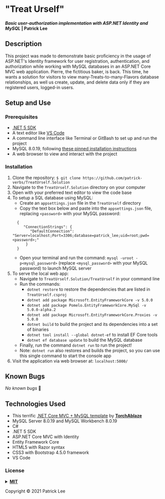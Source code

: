 # "Treat Urself"

#### _Basic user-authorization implementation with ASP.NET Identity and MySQL_ | Patrick Lee

## Description

This project was made to demonstrate basic proficiency in the usage of ASP.NET's Identity framework for user registration, authentication, and authorization while working with MySQL databases in an ASP.NET Core MVC web application. Pierre, the fictitious baker, is back. This time, he wants a solution for visitors to view many-Treats-to-many-Flavors database relationships, as well us create, update, and delete data only if they are registered users, logged-in users.

## Setup and Use

### Prerequisites

- [.NET 5 SDK](https://dotnet.microsoft.com/download/dotnet/5.0)
- A text editor like [VS Code](https://code.visualstudio.com/)
- A command line interface like Terminal or GitBash to set up and run the project
- MySQL 8.0.19, following [these pinned installation instructions](https://web.archive.org/web/20210521163651/https://www.learnhowtoprogram.com/c-and-net/getting-started-with-c/installing-and-configuring-mysql)
- A web browser to view and interact with the project

### Installation

1. Clone the repository: `$ git clone https://github.com/patrick-verbs/TreatUrself.Solution`
2. Navigate to the `TreatUrself.Solution` directory on your computer
3. Open with your preferred text editor to view the code base
4. To setup a SQL database using MySQL:
   - Create an `appsettings.json` file in the `TreatUrself` directory
   - Copy the text box below and paste into the `appsettings.json` file, replacing `<password>` with your MySQL password:
   ```
     {
        "ConnectionStrings": {
           "DefaultConnection": "Server=localhost;Port=3306;database=patrick_lee;uid=root;pwd=<password>;"
         }
     }
   ```
   - Open your terminal and run the command: `mysql -uroot -p<mysql_password>` (replace `<mysql_password>` with your MySQL password) to launch MySQL server
5. To serve the local web app:
   - Navigate to `TreatUrself.Solution/TreatUrself` in your command line
   - Run the commands:
     - `dotnet restore` to restore the dependencies that are listed in `TreatUrself.csproj`
     - `dotnet add package Microsoft.EntityFrameworkCore -v 5.0.0`
     - `dotnet add package Pomelo.EntityFrameworkCore.MySql -v 5.0.0-alpha.2`
     - `dotnet add package Microsoft.EntityFrameworkCore.Proxies -v 5.0.0`
     - `dotnet build` to build the project and its dependencies into a set of binaries
     - `dotnet tool install --global dotnet-ef` to install EF Core tools
     - `dotnet ef database update` to build the MySQL database
   - Finally, run the command `dotnet run` to run the project!
   - Note: `dotnet run` also restores and builds the project, so you can use this single command to start the console app
6. Visit the application via web browser at: `localhost:5000/`

## Known Bugs

_No known bugs_ :bug:

## Technologies Used

- This terrific [.NET Core MVC + MySQL template](https://github.com/TorchAblaze/TreatUrself.Solution) by __[TorchAblaze](https://github.com/TorchAblaze)__
- MySQL Server 8.0.19 and MySQL Workbench 8.0.19
- C#
- .NET 5 SDK
- ASP.NET Core MVC with Identity
- Entity Framework Core
- HTML5 with Razor syntax
- CSS3 with Bootstrap 4.5.0 framework
- VS Code

### License

<details>
<summary><a href="https://opensource.org/licenses/MIT"><strong>MIT</strong></a></summary>
<pre>
MIT License

Copyright (c) 2021 Patrick Lee

Permission is hereby granted, free of charge, to any person obtaining a copy
of this software and associated documentation files (the "Software"), to deal
in the Software without restriction, including without limitation the rights
to use, copy, modify, merge, publish, distribute, sublicense, and/or sell
copies of the Software, and to permit persons to whom the Software is
furnished to do so, subject to the following conditions:

The above copyright notice and this permission notice shall be included in all
copies or substantial portions of the Software.

THE SOFTWARE IS PROVIDED "AS IS", WITHOUT WARRANTY OF ANY KIND, EXPRESS OR
IMPLIED, INCLUDING BUT NOT LIMITED TO THE WARRANTIES OF MERCHANTABILITY,
FITNESS FOR A PARTICULAR PURPOSE AND NONINFRINGEMENT. IN NO EVENT SHALL THE
AUTHORS OR COPYRIGHT HOLDERS BE LIABLE FOR ANY CLAIM, DAMAGES OR OTHER
LIABILITY, WHETHER IN AN ACTION OF CONTRACT, TORT OR OTHERWISE, ARISING FROM,
OUT OF OR IN CONNECTION WITH THE SOFTWARE OR THE USE OR OTHER DEALINGS IN THE
SOFTWARE.

</pre>
</details>

Copyright © 2021 Patrick Lee